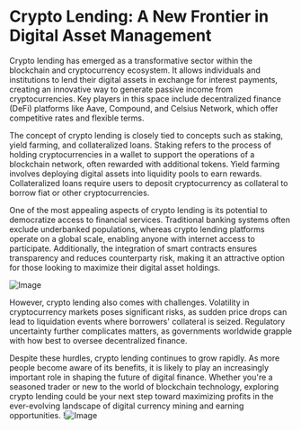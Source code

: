 # Crypto Lending: A New Frontier in Digital Asset Management

Crypto lending has emerged as a transformative sector within the blockchain and cryptocurrency ecosystem. It allows individuals and institutions to lend their digital assets in exchange for interest payments, creating an innovative way to generate passive income from cryptocurrencies. Key players in this space include decentralized finance (DeFi) platforms like Aave, Compound, and Celsius Network, which offer competitive rates and flexible terms.

The concept of crypto lending is closely tied to concepts such as staking, yield farming, and collateralized loans. Staking refers to the process of holding cryptocurrencies in a wallet to support the operations of a blockchain network, often rewarded with additional tokens. Yield farming involves deploying digital assets into liquidity pools to earn rewards. Collateralized loans require users to deposit cryptocurrency as collateral to borrow fiat or other cryptocurrencies.

One of the most appealing aspects of crypto lending is its potential to democratize access to financial services. Traditional banking systems often exclude underbanked populations, whereas crypto lending platforms operate on a global scale, enabling anyone with internet access to participate. Additionally, the integration of smart contracts ensures transparency and reduces counterparty risk, making it an attractive option for those looking to maximize their digital asset holdings.

![Image](https://github.com/user-attachments/assets/b6e7b7a2-655e-4d44-8baa-20c566a3cb65)

However, crypto lending also comes with challenges. Volatility in cryptocurrency markets poses significant risks, as sudden price drops can lead to liquidation events where borrowers' collateral is seized. Regulatory uncertainty further complicates matters, as governments worldwide grapple with how best to oversee decentralized finance.

Despite these hurdles, crypto lending continues to grow rapidly. As more people become aware of its benefits, it is likely to play an increasingly important role in shaping the future of digital finance. Whether you're a seasoned trader or new to the world of blockchain technology, exploring crypto lending could be your next step toward maximizing profits in the ever-evolving landscape of digital currency mining and earning opportunities. !![Image](https://github.com/user-attachments/assets/b6e7b7a2-655e-4d44-8baa-20c566a3cb65)